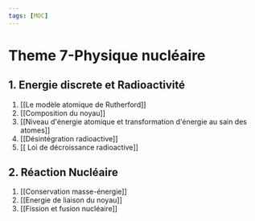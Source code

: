 ```yaml
---
tags: [MOC] 
---
```


# Theme 7-Physique nucléaire
## 1. Energie discrete et Radioactivité
1. [[Le modèle atomique de Rutherford]]
2. [[Composition du noyau]]
3. [[Niveau d'énergie atomique et transformation d'énergie au sain des atomes]]
4. [[Désintégration radioactive]]
5. [[ Loi de décroissance radioactive]]
## 2. Réaction Nucléaire
1. [[Conservation masse-énergie]]
2. [[Energie de liaison du noyau]]
3. [[Fission et fusion nucléaire]]
